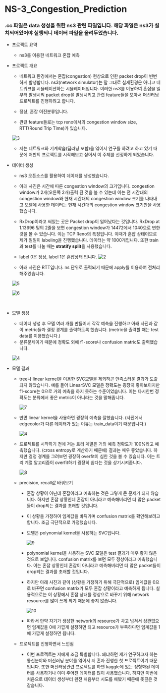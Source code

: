 # NS-3_Congestion_Prediction
### .cc 파일은 data 생성을 위한 ns3 관련 파일입니다. 해당 파일은 ns3가 설치되어있어야 실행되니 데이터 파일을 올려두었습니다.
+ 프로젝트 요약

  + ns3를 이용한 네트워크 혼잡 예측

+ 프로젝트 개요

  + 네트워크 환경에서는 혼잡(congestion) 현상으로 인한 packet drop이 빈번하게 발생합니다. ns3(network simulator)는 말 그대로 실제환경은 아니고 네트워크를 시뮬레이션하는 시뮬레이터입니다. 이러한 ns3를 이용하여 혼잡을 일부러 발생시켜 packet drop을 발생시키고 관련 feature들을 모아서 머신러닝프로젝트를 진행하려고 합니다. 

  + 정상, 혼잡 이진분류입니다.

  + 관련 feature들로는 tcp reno에서의 congestion window size, RTT(Round Trip Time)가 있습니다. 

   ![3](https://user-images.githubusercontent.com/66413753/146819320-0fd70887-5b33-4145-ad6f-f1f815e01b12.PNG)


  + 저는 네트워크와 기계학습(딥러닝 포함)을 엮어서 연구를 하려고 하고 있기 때문에 저만의 프로젝트를 시작해보고 싶어서 이 주제를 선정하게 되었습니다.

    

+ 데이터 생성

  + ns3 오픈소스를 활용하여 데이터를 생성했습니다.  
  + 아래 사진은 시간에 따른 congestion window의 크기입니다. congestion window가 2개(오른쪽 2개)출력 된 것을 볼 수 있는데 이는 전 시간대의 congestion window와 현재 시간대의 congestion window 크기를 나타내고 모델에 사용한 데이터는 현재 시간대의 congestion window 크기만을 사용했습니다.
  + RxDrop이라고 써있는 곳은 Packet drop이 일어났다는 것입니다. RxDrop at 1.13696 밑의 2줄을 보면 congestion window가 14472에서 1040으로 변한 것을 볼 수 있습니다. 이는 TCP Reno의 특징입니다. 이때가 혼잡 상태이므로 제가 일일이 labeling을 진행했습니다. 데이터는 약 1000개입니다. 또한 train과 test를 나눌 때는 **stratify split**을 사용했습니다.
  + label 0은 정상, label 1은 혼잡상태 입니다.
  ![2](https://user-images.githubusercontent.com/66413753/146819359-2440e359-6eb0-449a-a518-409be794da22.PNG)

  + 아래 사진은 RTT입니다. ns 단위로 출력되기 때문에 apply를 이용하여 전처리 해주었습니다.

  
  ![5](https://user-images.githubusercontent.com/66413753/146819380-70d1afff-8334-4c91-9400-f87f123ed093.PNG)

  ![6](https://user-images.githubusercontent.com/66413753/146819395-8cfdbdf1-2637-4421-9c90-bb5773809580.PNG)


 
​								

+ 모델 생성

  + 데이터 생성 후 모델 여러 개를 만들어서 각각 예측을 진행하고 아래 사진과 같이 metric들과 결정 경계를 출력하도록 했습니다. (metric을 출력할 때는 test data를 이용했습니다.)
  + 분류문제이기 때문에 정확도 외에 f1-score나 confusion matric도 출력했습니다. 

  ![4](https://user-images.githubusercontent.com/66413753/146819436-6288de3c-19a8-4e46-9236-cfa86bd3e654.PNG)


+ 모델 결과

  + tree나 linear kernel을 이용한 SVC모델을 제외하곤 만족스러운 결과가 도출되지 않았습니다. 예를 들어 LinearSVC 모델은 정확도는 굉장히 좋아보이지만 f1-score는 0으로 거의 예측을 하지 못하는 수준이었습니다. 이는 다시한번 정확도는 분류에서 좋은 metric이 아니라는 것을 말해줍니다.

    ![7](https://user-images.githubusercontent.com/66413753/146819456-a91cdf3a-1f61-40d7-8da8-f2834795e485.PNG)


  + 반면 linear kernel을 사용하면 굉장히 예측을 잘했습니다. (사진에서 edgecolor가 다른 데이터가 있는 이유는 train_data이기 때문입니다.)

    
    ![4](https://user-images.githubusercontent.com/66413753/146819466-7c47db66-5bb0-4cea-a6d7-144ff2909d8e.PNG)

    

  + 프로젝트를 시작하기 전에 저는 트리 계열은 거의 예측 정확도가 100%라고 예측했습니다. (cross entropy로 계산하기 때문에) 결과는 매우 좋았습니다. 하지만 결정 경계를 그려보면 굉장히 overfit이 심한 것을 볼 수 있습니다. 이는 트리 계열 알고리즘이 overfit하기 굉장히 쉽다는 것을 상기시켜줍니다.

     ![8](https://user-images.githubusercontent.com/66413753/146819477-2eb6378e-be22-4534-a5a7-4aaf187c2b92.PNG)


  + precision, recall값 바꿔보기

    + 혼잡 상황이 아닌데 혼잡이라고 예측하는 것은 그렇게 큰 문제가 되지 않습니다. 하지만 혼잡 상황인데 혼잡이 아니라고 예측해버리면 더 많은 packet들이 drop되는 결과를 초래할 것입니다.

    + 이 상황을 가정하여 임계값을 바꿔가며 confusion matrix를 확인해보려고 합니다. 조금 극단적으로 가정했습니다.

    + 모델은 polynomial kernel을 사용하는 SVC입니다.

      ![9](https://user-images.githubusercontent.com/66413753/146819486-593f636b-af9f-4f64-ae0e-b11145a91eeb.PNG)


    + polynomial kernel을 사용하는 SVC 모델은 test 결과가 매우 좋지 않은 것으로 보입니다. confusion matrix를 보면 모두 정상이라고 예측했습니다. 이는 혼잡 상황인데 혼잡이 아니라고 예측해버리면 더 많은 packet들이 drop되는 결과를 초래할 것입니다. 

    + 하지만 아래 사진과 같이 (상황을 가정하기 위해 극단적으로) 임계값을 0으로 바꾸면 confusion matrix가 모두 혼잡 상황이라고 예측하게 됩니다. 실용적으로는 이 상황에서 혼잡 상태를 정상으로 바꾸기 위해 network resource를 많이 쓰게 되기 때문에 좋지 않습니다.

      ![10](https://user-images.githubusercontent.com/66413753/146819494-dcd40e59-b614-40d1-a1a6-d52ae2354673.PNG)


    + 따라서 만약 자기가 생성한 network의 resource가 차고 넘쳐서 상관없으면 임계값을 0에 가깝게 설정하면 되고 resource가 부족하다면 임계값을 1에 가깝게 설정하면 됩니다.

  

  + 프로젝트를 진행하면서 느낀점
    + 이번 프로젝트는 저에게 조금 특별합니다. 왜냐하면 제가 연구하고자 하는 통신분야와 머신러닝 분야를 엮어서 저 혼자 진행한 첫 프로젝트이기 때문입니다.  또한 머신러닝관련 프로젝트를 하면 kaggle에 있는 정형화된 데이터를 사용하거나 이미 주어진 데이터를 많이 사용했습니다. 하지만 이번에 처음으로 데이터 생성부터 완전 처음부터 시도를 해봤기 때문에 뜻깊은 것 같습니다.

  
